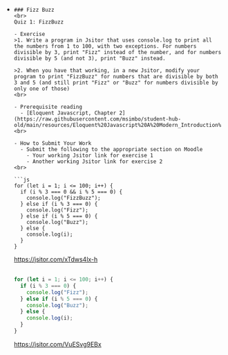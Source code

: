 - ```
  ### Fizz Buzz  
  <br>
  Quiz 1: FizzBuzz
  
  - Exercise
  >1. Write a program in Jsitor that uses console.log to print all the numbers from 1 to 100, with two exceptions. For numbers divisible by 3, print "Fizz" instead of the number, and for numbers divisible by 5 (and not 3), print "Buzz" instead.  
  
  >2. When you have that working, in a new Jsitor, modify your program to print "FizzBuzz" for numbers that are divisible by both 3 and 5 (and still print "Fizz" or "Buzz" for numbers divisible by only one of those)  
  <br>
  
  - Prerequisite reading  
    - [Eloquent Javascript, Chapter 2](https://raw.githubusercontent.com/msimbo/student-hub-old/main/resources/Eloquent%20Javascript%20A%20Modern_Introduction%20to%20Programming.pdf)  
  <br>
  
  - How to Submit Your Work  
    - Submit the following to the appropriate section on Moodle  
      - Your working Jsitor link for exercise 1  
      - Another working Jsitor link for exercise 2  
  <br>
  
  ```js
  for (let i = 1; i <= 100; i++) {
    if (i % 3 === 0 && i % 5 === 0) {
      console.log("FizzBuzz");
    } else if (i % 3 === 0) {
      console.log("Fizz");
    } else if (i % 5 === 0) {
      console.log("Buzz");
    } else {
      console.log(i);
    }
  }
  ```
  https://jsitor.com/xTdws4lx-h  
  <br>
  ```js
  for (let i = 1; i <= 100; i++) {
    if (i % 3 === 0) {
      console.log("Fizz");
    } else if (i % 5 === 0) {
      console.log("Buzz");
    } else {
      console.log(i);
    }
  }
  ```
  https://jsitor.com/VuESvg9EBx
  ```